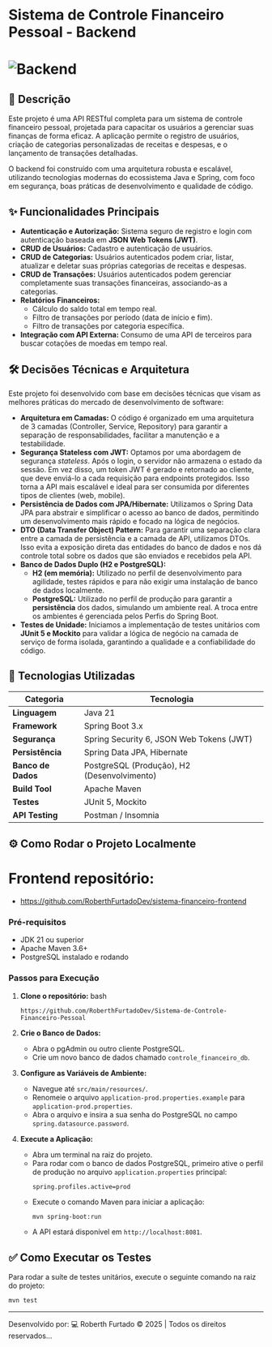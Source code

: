 # Sistema de Controle Financeiro Pessoal - Backend

# ![Backend](https://i.imgur.com/Tr8p0Cw.png)


## 📖 Descrição

Este projeto é uma API RESTful completa para um sistema de controle financeiro pessoal, projetada para capacitar os usuários a gerenciar suas finanças de forma eficaz. A aplicação permite o registro de usuários, criação de categorias personalizadas de receitas e despesas, e o lançamento de transações detalhadas.

O backend foi construído com uma arquitetura robusta e escalável, utilizando tecnologias modernas do ecossistema Java e Spring, com foco em segurança, boas práticas de desenvolvimento e qualidade de código.

## ✨ Funcionalidades Principais

*   **Autenticação e Autorização:** Sistema seguro de registro e login com autenticação baseada em **JSON Web Tokens (JWT)**.
*   **CRUD de Usuários:** Cadastro e autenticação de usuários.
*   **CRUD de Categorias:** Usuários autenticados podem criar, listar, atualizar e deletar suas próprias categorias de receitas e despesas.
*   **CRUD de Transações:** Usuários autenticados podem gerenciar completamente suas transações financeiras, associando-as a categorias.
*   **Relatórios Financeiros:**
    *   Cálculo do saldo total em tempo real.
    *   Filtro de transações por período (data de início e fim).
    *   Filtro de transações por categoria específica.
*   **Integração com API Externa:** Consumo de uma API de terceiros para buscar cotações de moedas em tempo real.

## 🛠️ Decisões Técnicas e Arquitetura

Este projeto foi desenvolvido com base em decisões técnicas que visam as melhores práticas do mercado de desenvolvimento de software:

*   **Arquitetura em Camadas:** O código é organizado em uma arquitetura de 3 camadas (Controller, Service, Repository) para garantir a separação de responsabilidades, facilitar a manutenção e a testabilidade.
*   **Segurança Stateless com JWT:** Optamos por uma abordagem de segurança *stateless*. Após o login, o servidor não armazena o estado da sessão. Em vez disso, um token JWT é gerado e retornado ao cliente, que deve enviá-lo a cada requisição para endpoints protegidos. Isso torna a API mais escalável e ideal para ser consumida por diferentes tipos de clientes (web, mobile).
*   **Persistência de Dados com JPA/Hibernate:** Utilizamos o Spring Data JPA para abstrair e simplificar o acesso ao banco de dados, permitindo um desenvolvimento mais rápido e focado na lógica de negócios.
*   **DTO (Data Transfer Object) Pattern:** Para garantir uma separação clara entre a camada de persistência e a camada de API, utilizamos DTOs. Isso evita a exposição direta das entidades do banco de dados e nos dá controle total sobre os dados que são enviados e recebidos pela API.
*   **Banco de Dados Duplo (H2 e PostgreSQL):**
    *   **H2 (em memória):** Utilizado no perfil de desenvolvimento para agilidade, testes rápidos e para não exigir uma instalação de banco de dados localmente.
    *   **PostgreSQL:** Utilizado no perfil de produção para garantir a **persistência** dos dados, simulando um ambiente real. A troca entre os ambientes é gerenciada pelos Perfis do Spring Boot.
*   **Testes de Unidade:** Iniciamos a implementação de testes unitários com **JUnit 5 e Mockito** para validar a lógica de negócio na camada de serviço de forma isolada, garantindo a qualidade e a confiabilidade do código.

## 🚀 Tecnologias Utilizadas

| Categoria | Tecnologia |
| ----------------- | ---------------------------------------- |
| **Linguagem** | Java 21 |
| **Framework** | Spring Boot 3.x |
| **Segurança** | Spring Security 6, JSON Web Tokens (JWT) |
| **Persistência** | Spring Data JPA, Hibernate |
| **Banco de Dados**| PostgreSQL (Produção), H2 (Desenvolvimento) |
| **Build Tool** | Apache Maven |
| **Testes** | JUnit 5, Mockito |
| **API Testing** | Postman / Insomnia |

## ⚙️ Como Rodar o Projeto Localmente

# Frontend repositório:
*   https://github.com/RoberthFurtadoDev/sistema-financeiro-frontend

### Pré-requisitos
*   JDK 21 ou superior
*   Apache Maven 3.6+
*   PostgreSQL instalado e rodando

### Passos para Execução
1.  **Clone o repositório:**
    bash
    ```git clone 
    https://github.com/RoberthFurtadoDev/Sistema-de-Controle-Financeiro-Pessoal
    ```
2.  **Crie o Banco de Dados:**
    *   Abra o pgAdmin ou outro cliente PostgreSQL.
    *   Crie um novo banco de dados chamado `controle_financeiro_db`.

3.  **Configure as Variáveis de Ambiente:**
    *   Navegue até `src/main/resources/`.
    *   Renomeie o arquivo `application-prod.properties.example` para `application-prod.properties`.
    *   Abra o arquivo e insira a sua senha do PostgreSQL no campo `spring.datasource.password`.

4.  **Execute a Aplicação:**
    *   Abra um terminal na raiz do projeto.
    *   Para rodar com o banco de dados PostgreSQL, primeiro ative o perfil de produção no arquivo `application.properties` principal:
        ```properties
        spring.profiles.active=prod
        ```
    *   Execute o comando Maven para iniciar a aplicação:
        ```bash
        mvn spring-boot:run
        ```
    *   A API estará disponível em `http://localhost:8081`.

## ✅ Como Executar os Testes

Para rodar a suíte de testes unitários, execute o seguinte comando na raiz do projeto:
```bash
mvn test
```
---
Desenvolvido por: 💻 Roberth Furtado © 2025 | Todos os direitos reservados...
